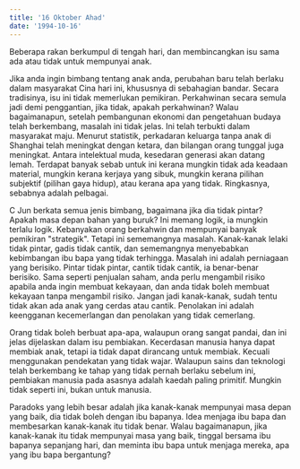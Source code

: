```yaml
---
title: '16 Oktober Ahad'
date: '1994-10-16'
---
```


Beberapa rakan berkumpul di tengah hari, dan membincangkan isu sama ada atau tidak untuk mempunyai anak.

Jika anda ingin bimbang tentang anak anda, perubahan baru telah berlaku dalam masyarakat Cina hari ini, khususnya di sebahagian bandar. Secara tradisinya, isu ini tidak memerlukan pemikiran. Perkahwinan secara semula jadi demi penggantian, jika tidak, apakah perkahwinan? Walau bagaimanapun, setelah pembangunan ekonomi dan pengetahuan budaya telah berkembang, masalah ini tidak jelas. Ini telah terbukti dalam masyarakat maju. Menurut statistik, perkadaran keluarga tanpa anak di Shanghai telah meningkat dengan ketara, dan bilangan orang tunggal juga meningkat. Antara intelektual muda, kesedaran generasi akan datang lemah. Terdapat banyak sebab untuk ini kerana mungkin tidak ada keadaan material, mungkin kerana kerjaya yang sibuk, mungkin kerana pilihan subjektif (pilihan gaya hidup), atau kerana apa yang tidak. Ringkasnya, sebabnya adalah pelbagai.

C Jun berkata semua jenis bimbang, bagaimana jika dia tidak pintar? Apakah masa depan bahan yang buruk? Ini memang logik, ia mungkin terlalu logik. Kebanyakan orang berkahwin dan mempunyai banyak pemikiran "strategik". Tetapi ini sememangnya masalah. Kanak-kanak lelaki tidak pintar, gadis tidak cantik, dan sememangnya menyebabkan kebimbangan ibu bapa yang tidak terhingga. Masalah ini adalah perniagaan yang berisiko. Pintar tidak pintar, cantik tidak cantik, ia benar-benar berisiko. Sama seperti penjualan saham, anda perlu mengambil risiko apabila anda ingin membuat kekayaan, dan anda tidak boleh membuat kekayaan tanpa mengambil risiko. Jangan jadi kanak-kanak, sudah tentu tidak akan ada anak yang cerdas atau cantik. Penolakan ini adalah keengganan kecemerlangan dan penolakan yang tidak cemerlang.

Orang tidak boleh berbuat apa-apa, walaupun orang sangat pandai, dan ini jelas dijelaskan dalam isu pembiakan. Kecerdasan manusia hanya dapat membiak anak, tetapi ia tidak dapat dirancang untuk membiak. Kecuali menggunakan pendekatan yang tidak wajar. Walaupun sains dan teknologi telah berkembang ke tahap yang tidak pernah berlaku sebelum ini, pembiakan manusia pada asasnya adalah kaedah paling primitif. Mungkin tidak seperti ini, bukan untuk manusia.

Paradoks yang lebih besar adalah jika kanak-kanak mempunyai masa depan yang baik, dia tidak boleh dengan ibu bapanya. Idea menjaga ibu bapa dan membesarkan kanak-kanak itu tidak benar. Walau bagaimanapun, jika kanak-kanak itu tidak mempunyai masa yang baik, tinggal bersama ibu bapanya sepanjang hari, dan meminta ibu bapa untuk menjaga mereka, apa yang ibu bapa bergantung?

